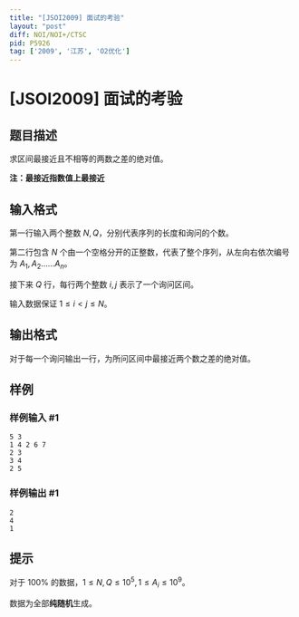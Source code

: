 ```yaml
---
title: "[JSOI2009] 面试的考验"
layout: "post"
diff: NOI/NOI+/CTSC
pid: P5926
tag: ['2009', '江苏', 'O2优化']
---
```

# [JSOI2009] 面试的考验
## 题目描述

求区间最接近且不相等的两数之差的绝对值。

**注：最接近指数值上最接近**
## 输入格式

第一行输入两个整数 $N,Q$，分别代表序列的长度和询问的个数。

第二行包含 $N$ 个由一个空格分开的正整数，代表了整个序列，从左向右依次编号为 $A_1, A_2……A_n$。

接下来 $Q$ 行，每行两个整数 $i,j$ 表示了一个询问区间。

输入数据保证 $1\le i<j\le N$。
## 输出格式

对于每一个询问输出一行，为所问区间中最接近两个数之差的绝对值。
## 样例

### 样例输入 #1
```
5 3
1 4 2 6 7
2 3
3 4
2 5
```
### 样例输出 #1
```
2
4
1
```
## 提示

对于 $100\%$ 的数据，$1\le N,Q\le10^5,1\le A_i\le10^9$。

数据为全部**纯随机**生成。
